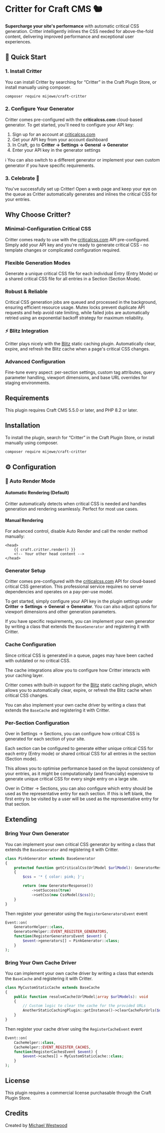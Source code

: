 # Critter for Craft CMS 🐿️

**Supercharge your site's performance** with automatic critical CSS generation. Critter intelligently inlines the CSS needed for above-the-fold content, delivering improved performance and exceptional user experiences.

## 🔧 Quick Start

### 1. Install Critter

You can install Critter by searching for “Critter” in the Craft Plugin Store, or install manually using composer.
```bash
composer require mijewe/craft-critter
```

### 2. Configure Your Generator

Critter comes pre-configured with the **criticalcss.com** cloud-based generator. To get started, you'll need to configure your API key:

1. Sign up for an account at [criticalcss.com](https://criticalcss.com)
2. Get your API key from your account dashboard
3. In Craft, go to **Critter → Settings → General → Generator**
4. Enter your API key in the generator settings

ℹ️ You can also switch to a different generator or implement your own custom generator if you have specific requirements.

### 3. Celebrate 🎉

You've successfully set up Critter! Open a web page and keep your eye on the queue as Critter automatically generates and inlines the critical CSS for your entries.

## Why Choose Critter?

### Minimal-Configuration Critical CSS
Critter comes ready to use with the [criticalcss.com](https://criticalcss.com) API pre-configured. Simply add your API key and you're ready to generate critical CSS - no template changes or complicated configuration required.

### Flexible Generation Modes
Generate a unique critical CSS file for each individual Entry (Entry Mode) or a shared critical CSS file for all entries in a Section (Section Mode).

### Robust & Reliable
Critical CSS generation jobs are queued and processed in the background, ensuring efficient resource usage. Mutex locks prevent duplicate API requests and help avoid rate limiting, while failed jobs are automatically retried using an exponential backoff strategy for maximum reliability.

### ⚡ Blitz Integration
Critter plays nicely with the [Blitz](https://putyourlightson.com/plugins/blitz) static caching plugin. Automatically clear, expire, and refresh the Blitz cache when a page's critical CSS changes.

### Advanced Configuration
Fine-tune every aspect: per-section settings, custom tag attributes, query parameter handling, viewport dimensions, and base URL overrides for staging environments.

## Requirements

This plugin requires Craft CMS 5.5.0 or later, and PHP 8.2 or later.

## Installation

To install the plugin, search for “Critter” in the Craft Plugin Store, or install manually using composer.

```bash
composer require mijewe/craft-critter
```

## ⚙️ Configuration

### 🔄 Auto Render Mode

#### Automatic Rendering (Default)
Critter automatically detects when critical CSS is needed and handles generation and rendering seamlessly. Perfect for most use cases.

#### Manual Rendering
For advanced control, disable Auto Render and call the render method manually:

```twig
<head>
    {{ craft.critter.render() }}
    <!-- Your other head content -->
</head>
```

### Generator Setup

Critter comes pre-configured with the [criticalcss.com](https://criticalcss.com) API for cloud-based critical CSS generation. This professional service requires no server dependencies and operates on a pay-per-use model.

To get started, simply configure your API key in the plugin settings under **Critter → Settings → General → Generator**. You can also adjust options for viewport dimensions and other generation parameters.

If you have specific requirements, you can implement your own generator by writing a class that extends the `BaseGenerator` and registering it with Critter.

### Cache Configuration

Since critical CSS is generated in a queue, pages may have been cached with outdated or no critical CSS.

The cache integrations allow you to configure how Critter interacts with your caching layer.

Critter comes with built-in support for the [Blitz](https://putyourlightson.com/plugins/blitz) static caching plugin, which allows you to automatically clear, expire, or refresh the Blitz cache when critical CSS changes.

You can also implement your own cache driver by writing a class that extends the `BaseCache` and registering it with Critter.

### Per-Section Configuration

Over in Settings → Sections, you can configure how critical CSS is generated for each section of your site.

Each section can be configured to generate either unique critical CSS for each entry (Entry mode) or shared critical CSS for all entries in the section (Section mode).

This allows you to optimise performance based on the layout consistency of your entries, as it might be computationally (and financially) expensive to generate unique critical CSS for every single entry on a large site.

Over in Critter → Sections, you can also configure which entry should be used as the representative entry for each section. If this is left blank, the first entry to be visited by a user will be used as the representative entry for that section.

## Extending

### Bring Your Own Generator

You can implement your own critical CSS generator by writing a class that extends the `BaseGenerator` and registering it with Critter.

``` php
class PinkGenerator extends BaseGenerator
{
    protected function getCriticalCss(UrlModel $urlModel): GeneratorResponse
    {
        $css = '* { color: pink; }';

        return (new GeneratorResponse())
            ->setSuccess(true)
            ->setCss(new CssModel($css));
    }
}
```

Then register your generator using the `RegisterGeneratorsEvent` event

```php
Event::on(
    GeneratorHelper::class,
    GeneratorHelper::EVENT_REGISTER_GENERATORS,
    function(RegisterGeneratorsEvent $event) {
        $event->generators[] = PinkGenerator::class;
    }
);
```

### Bring Your Own Cache Driver

You can implement your own cache driver by writing a class that extends the `BaseCache` and registering it with Critter.

```php
class MyCustomStaticCache extends BaseCache
{
    public function resolveCache(UrlModel|array $urlModels): void
    {
        // Custom logic to clear the cache for the provided URLs
        AnotherStaticCachingPlugin::getInstance()->clearCacheForUrls($urlModels);
    }
}
```

Then register your cache driver using the `RegisterCacheEvent` event

```php
Event::on(
    CacheHelper::class,
    CacheHelper::EVENT_REGISTER_CACHES,
    function(RegisterCachesEvent $event) {
        $event->caches[] = MyCustomStaticCache::class;
    }
);
```

## License

This plugin requires a commercial license purchasable through the Craft Plugin Store.

## Credits

Created by [Michael Westwood](https://github.com/mijewe)
